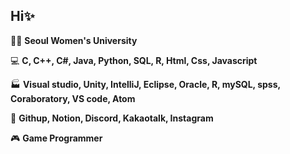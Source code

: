 ## Hi✨

🧑‍💻 **Seoul Women's University**

💻 **C, C++, C#, Java, Python, SQL, R, Html, Css, Javascript**

🏭 **Visual studio, Unity, IntelliJ, Eclipse, Oracle, R, mySQL,  spss, Coraboratory, VS code, Atom**

👥 **Githup, Notion, Discord, Kakaotalk, Instagram**

🎮 **Game Programmer**
